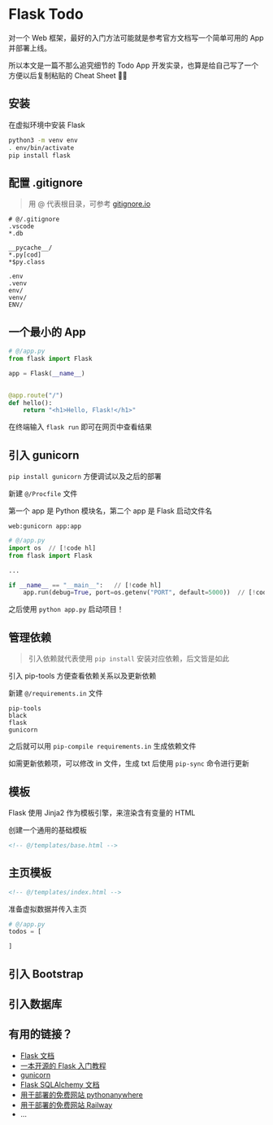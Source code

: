 # Flask Todo

对一个 Web 框架，最好的入门方法可能就是参考官方文档写一个简单可用的 App 并部署上线。

所以本文是一篇不那么追究细节的 Todo App 开发实录，也算是给自己写了一个方便以后复制粘贴的 Cheat Sheet 👨‍💻



## 安装

在虚拟环境中安装 Flask

```sh
python3 -m venv env
. env/bin/activate
pip install flask
```

## 配置 .gitignore

> 用 @ 代表根目录，可参考 [gitignore.io](https://www.toptal.com/developers/gitignore)

```
# @/.gitignore
.vscode
*.db

__pycache__/
*.py[cod]
*$py.class

.env
.venv
env/
venv/
ENV/
```



## 一个最小的 App

```python
# @/app.py
from flask import Flask

app = Flask(__name__)


@app.route("/")
def hello():
    return "<h1>Hello, Flask!</h1>"
```

在终端输入 `flask run` 即可在网页中查看结果



## 引入 gunicorn

`pip install gunicorn` 方便调试以及之后的部署

新建 `@/Procfile` 文件

第一个 app 是 Python 模块名，第二个 app 是 Flask 启动文件名

```
web:gunicorn app:app
```

```python
# @/app.py
import os  // [!code hl]
from flask import Flask

...

if __name__ == "__main__":   // [!code hl]
    app.run(debug=True, port=os.getenv("PORT", default=5000))  // [!code hl]
```

之后使用 `python app.py` 启动项目！



## 管理依赖

> 引入依赖就代表使用 `pip install` 安装对应依赖，后文皆是如此

引入 pip-tools 方便查看依赖关系以及更新依赖

新建 `@/requirements.in` 文件

```
pip-tools
black
flask
gunicorn
```

之后就可以用 `pip-compile requirements.in` 生成依赖文件

如需更新依赖项，可以修改 in 文件，生成 txt 后使用 `pip-sync` 命令进行更新




## 模板

Flask 使用 Jinja2 作为模板引擎，来渲染含有变量的 HTML

创建一个通用的基础模板

```html
<!-- @/templates/base.html -->
```





## 主页模板


```html
<!-- @/templates/index.html -->
```


准备虚拟数据并传入主页

```python
# @/app.py
todos = [

]
```


## 引入 Bootstrap



## 引入数据库


## 有用的链接？

- [Flask 文档](https://flask.palletsprojects.com/en/2.2.x/)
- [一本开源的 Flask 入门教程](https://tutorial.helloflask.com/)
- [gunicorn](https://gunicorn.org/)
- [Flask SQLAlchemy 文档](https://flask-sqlalchemy.palletsprojects.com/en/3.0.x/)
- [用于部署的免费网站 pythonanywhere](https://pythonanywhere.com/)
- [用于部署的免费网站 Railway](https://railway.app/)
- ...
